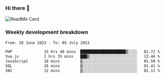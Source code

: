 ### Hi there 👋

<!--
**itzcy/itzcy** is a ✨ _special_ ✨ repository because its `README.md` (this file) appears on your GitHub profile.

Here are some ideas to get you started:

- 🔭 I’m currently working on ...
- 🌱 I’m currently learning ...
- 👯 I’m looking to collaborate on ...
- 🤔 I’m looking for help with ...
- 💬 Ask me about ...
- 📫 How to reach me: ...
- 😄 Pronouns: ...
- ⚡ Fun fact: ...
-->
![ReadMe Card](https://github-readme-stats.vercel.app/api?username=itzcy&show_icons=true&title_color=2d3198&icon_color=797cb8&text_color=24292e&bg_color=f6f8fa)

### Weekly development breakdown
<!--START_SECTION:waka-->

```txt
From: 28 June 2023 - To: 05 July 2023

PHP              15 hrs 48 mins  ████████████████████▒░░░░   81.72 %
Vue.js           2 hrs 35 mins   ███▒░░░░░░░░░░░░░░░░░░░░░   13.44 %
JavaScript       18 mins         ▒░░░░░░░░░░░░░░░░░░░░░░░░   01.59 %
SQL              16 mins         ▒░░░░░░░░░░░░░░░░░░░░░░░░   01.41 %
INI              12 mins         ▒░░░░░░░░░░░░░░░░░░░░░░░░   01.11 %
```

<!--END_SECTION:waka-->
